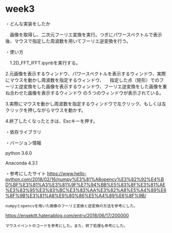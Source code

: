 # week3
・どんな実装をしたか

　画像を取得し、二次元フーリエ変換を実行。つぎにパワースペクトルで表示後、マウスで指定した周波数を用いてフーリエ逆変換を行う。
 
・使い方

 　1.2D_FFT_IFFT.ipynbを実行する。
  
   2.元画像を表示するウィンドウ、パワースペクトルを表示するウィンドウ、実際にマウスを動かし周波数を指定するウィンドウ、
   　指定した点（矩形）でのフーリエ逆変換をした画像を表示するウィンドウ、フーリエ逆変換をした画像を重ね合わせた画像を表示するウィンドウ
     の５つのウィンドウが表示されている。
   
   3.実際にマウスを動かし周波数を指定するウィンドウで左クリック、もしくは左クリックを押しながらマウスを動かす。
   
   4.終了したくなったときは、Escキーを押す。


・依存ライブラリ


・バージョン情報

  python 3.6.0
  
  Anaconda 4.3.1
  
・参考にしたサイト
  https://www.hello-python.com/2018/02/16/numpy%E3%81%A8opencv%E3%82%92%E4%BD%BF%E3%81%A3%E3%81%9F%E7%94%BB%E5%83%8F%E3%81%AE%E3%83%95%E3%83%BC%E3%83%AA%E3%82%A8%E5%A4%89%E6%8F%9B%E3%81%A8%E9%80%86%E5%A4%89%E6%8F%9B/
    
    numpyとopencvを用いた画像のフーリエ変換と逆変換の方法を参考にした。
    
  https://ensekitt.hatenablog.com/entry/2018/06/17/200000
  
    マウスイベントのコードを参考にした。また、終了処理も参考にした。
    
  
    
